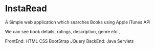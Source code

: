 # InstaRead

A Simple web application which searches Books using Apple iTunes API

We can see book details, ratings, description, genre etc.,

FrontEnd: HTML CSS BootStrap JQuery
BackEnd: Java Servlets
